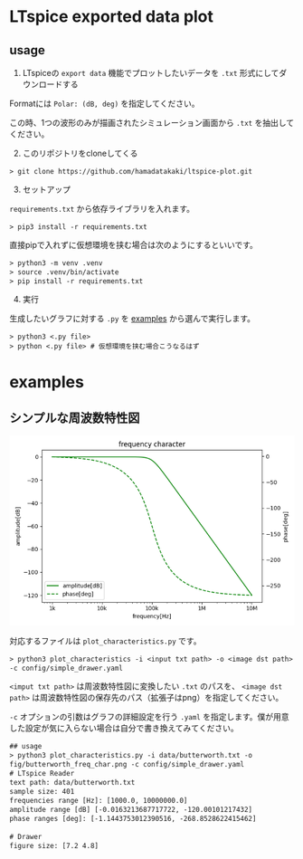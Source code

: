 # LTspice exported data plot

## usage

1. LTspiceの `export data` 機能でプロットしたいデータを `.txt` 形式にしてダウンロードする

Formatには `Polar: (dB, deg)` を指定してください。

この時、1つの波形のみが描画されたシミュレーション画面から `.txt` を抽出してください。

2. このリポジトリをcloneしてくる

```
> git clone https://github.com/hamadatakaki/ltspice-plot.git
```

3. セットアップ

`requirements.txt` から依存ライブラリを入れます。

```
> pip3 install -r requirements.txt
```

直接pipで入れずに仮想環境を挟む場合は次のようにするといいです。

```
> python3 -m venv .venv
> source .venv/bin/activate
> pip install -r requirements.txt
```

4. 実行

生成したいグラフに対する `.py` を [examples](#examples) から選んで実行します。

```
> python3 <.py file>
> python <.py file> # 仮想環境を挟む場合こうなるはず
```

# examples

## シンプルな周波数特性図

![SBWFC](fig/butterworth_freq_char.png)

対応するファイルは `plot_characteristics.py` です。

```shell
> python3 plot_characteristics -i <input txt path> -o <image dst path> -c config/simple_drawer.yaml
```

`<imput txt path>` は周波数特性図に変換したい `.txt` のパスを、 `<image dst path>` は周波数特性図の保存先のパス（拡張子はpng）を指定してください。

`-c` オプションの引数はグラフの詳細設定を行う `.yaml` を指定します。僕が用意した設定が気に入らない場合は自分で書き換えてみてください。

```shell
## usage
> python3 plot_characteristics.py -i data/butterworth.txt -o fig/butterworth_freq_char.png -c config/simple_drawer.yaml
# LTspice Reader
text path: data/butterworth.txt
sample size: 401
frequencies range [Hz]: [1000.0, 10000000.0]
amplitude range [dB] [-0.0163213687717722, -120.00101217432]
phase ranges [deg]: [-1.1443753012390516, -268.8528622415462]

# Drawer
figure size: [7.2 4.8]
```
